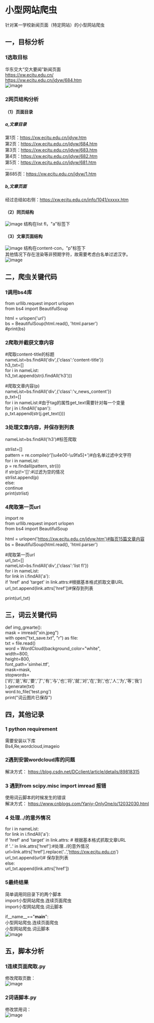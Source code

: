 # 小型网站爬虫
针对某一学校新闻页面（特定网站）的小型网站爬虫
## 一，目标分析  
### 1选取目标  
华东交大“交大要闻”新闻页面  
https://xw.ecjtu.edu.cn/  
https://xw.ecjtu.edu.cn/jdyw/684.htm  
![image](https://user-images.githubusercontent.com/58925720/138362655-fe0745c0-cd10-4c23-8665-3365cbdebd32.png)

### 2网页结构分析  
#### （1）页面目录  
##### a,文章目录  
第1页：https://xw.ecjtu.edu.cn/jdyw.htm  
第2页：https://xw.ecjtu.edu.cn/jdyw/684.htm  
第3页：https://xw.ecjtu.edu.cn/jdyw/683.htm  
第4页：https://xw.ecjtu.edu.cn/jdyw/682.htm  
第5页：https://xw.ecjtu.edu.cn/jdyw/681.htm  
……  
第685页：https://xw.ecjtu.edu.cn/jdyw/1.htm  
##### b,文章页面  
经过总结如右侧：https://xw.ecjtu.edu.cn/info/1041/xxxxx.htm  
#### （2）同页结构  
![image](https://user-images.githubusercontent.com/58925720/138362690-4a61b831-0d12-4a35-8bd6-38c2b885d82f.png)
结构在list fl，"a"标签下  
#### （3）文章页面结构  
![image](https://user-images.githubusercontent.com/58925720/138362706-2b8598b4-9953-4b34-a46a-c59f2abb60a0.png)
结构在content-con，"p"标签下  
其他情况下存在渲染等非预期字符，故需要考虑白名单过滤汉字。  
![image](https://user-images.githubusercontent.com/58925720/138362766-8f6c82b0-bed6-4b94-b438-063b162a969c.png)
## 二，爬虫关键代码  
### 1调用bs4库  
from urllib.request import urlopen  
from bs4 import BeautifulSoup  

html = urlopen('url')  
bs = BeautifulSoup(html.read(), 'html.parser')  
#print(bs)
### 2爬取并截获文章内容  
#爬取content-title的标题  
nameList=bs.findAll('div',{'class':'content-title'})  
h3_txt=[]  
for i in nameList:  
    h3_txt.append(str(i.findAll('h3')))  

#爬取文章内容(p)  
nameList=bs.findAll('div',{'class':'v_news_content'})  
p_txt=[]  
for i in nameList:#由于tag的属性get_text需要针对每一个变量  
    for j in i.findAll('span'):  
        p_txt.append(str(j.get_text()))  

### 3处理文章内容，并保存到列表  
nameList=bs.findAll('h3')#标签爬取  

strlist=[]  
pattern = re.compile(r'[\u4e00-\u9fa5]+')#白名单过滤中文字符  
for i in nameList:  
    p = re.findall(pattern, str(i))  
    if str(p)!='[]':#过滤为空的情况  
        strlist.append(p)  
    else:  
        continue  
print(strlist)  
### 4爬取第一页url  
import re  
from urllib.request import urlopen  
from bs4 import BeautifulSoup  
  
html = urlopen('https://xw.ecjtu.edu.cn/jdyw.htm')#每页15篇文章内容  
bs = BeautifulSoup(html.read(), 'html.parser')  
  
#爬取第一页url  
url_txt=[]  
nameList=bs.findAll('div',{'class':'list fl'})  
for i in nameList:  
    for link in i.findAll('a'):  
        if 'href' and 'target' in link.attrs:#根据基本格式抓取文章URL  
            url_txt.append(link.attrs['href'])#保存到列表  
  
print(url_txt)  

## 三，词云关键代码  
def img_grearte():  
    mask = imread("xin.jpeg")  
    with open("txt_save.txt", "r") as file:  
        txt = file.read()  
    word = WordCloud(background_color="white",  
                     width=800,  
                     height=800,  
                     font_path='simhei.ttf',  
                     mask=mask,  
                     stopwords=['的','是','和','要','了','有','与','也','将','就','对','在','到','也','人','为','等','我']  
                     ).generate(txt)  
    word.to_file('test.png')  
    print("词云图片已保存")  
  
## 四，其他记录  
### 1 python requirement  
需要安装以下库  
Bs4,Re,wordcloud,imageio  
### 2遇到安装wordcloud库的问题  
解决方式： https://blog.csdn.net/DCclient/article/details/89818315
### 3 遇到from scipy.misc import imread 报错  
使用词云脚本的时候发生的错误  
解决方式： https://www.cnblogs.com/Yanjy-OnlyOne/p/12032030.html
### 4 处理../的意外情况  
for i in nameList:  
    for link in i.findAll('a'):  
        if 'href' and 'target' in link.attrs:  # 根据基本格式抓取文章URL  
            if '..' in link.attrs['href']:#处理../的意外情况  
                url=link.attrs['href'].replace('..','https://xw.ecjtu.edu.cn')  
                url_txt.append(url)# 保存到列表  
            else:  
                url_txt.append(link.attrs['href'])  
### 5最终结果  
简单调用同目录下的两个脚本  
import小型网站爬虫.连续页面爬虫  
import小型网站爬虫.词云脚本  
  
if__name__=="__main__":  
小型网站爬虫.连续页面爬虫  
小型网站爬虫.词云脚本  
![image](https://user-images.githubusercontent.com/58925720/138362813-e5f11431-733c-4311-b1e2-ab818de5eced.png)

## 五，脚本分析  
### 1连续页面爬取.py  
修改爬取页数：  
 ![image](https://user-images.githubusercontent.com/58925720/138362831-e53549dc-d9ec-4a24-8159-eabe2ebae74f.png)
### 2词语脚本.py  
修改禁用词：  
![image](https://user-images.githubusercontent.com/58925720/139059964-3d91820f-2bf5-4d83-a123-f54f8475c9a4.png)




